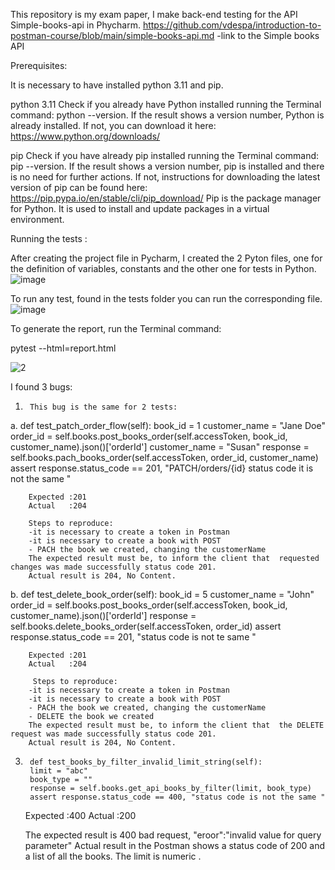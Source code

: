 This repository is my exam paper, I make back-end testing for the API Simple-books-api in Phycharm.
https://github.com/vdespa/introduction-to-postman-course/blob/main/simple-books-api.md -link to the Simple books API

Prerequisites:

It is necessary to have installed python 3.11 and pip.

python 3.11
Check if you already have Python installed running the Terminal command: python --version. If the result shows a version number, Python is already installed. If not, you can download it 
here: https://www.python.org/downloads/

pip
Check if you have already pip installed running the Terminal command: pip --version. If the result shows a version number, pip is installed and there is no need for further actions. If 
not, instructions for downloading the latest version of pip can be found here: https://pip.pypa.io/en/stable/cli/pip_download/
Pip is the package manager for Python. It is used to install and update packages in a virtual environment.

Running the tests :

After creating the project file in Pycharm, I created the 2 Pyton files, one for the definition of variables, constants and the other one for tests in Python.
![image](https://github.com/Gabriella2024/Repositor-1/assets/167851863/20850ffe-b3c9-4092-8d41-f3c7ad2928d0)

To run any test, found in the tests folder you can run the corresponding file.
![image](https://github.com/Gabriella2024/Repositor-1/assets/167851863/47510065-0fa0-4bf5-bdb3-19a869bc78ef)


To generate the report, run the Terminal command:

pytest --html=report.html


![2](https://github.com/Gabriella2024/Repositor-1/assets/167851863/829c25d3-e298-4614-83c1-fb15fba605dd)



I found 3 bugs:

1.      This bug is the same for 2 tests:
   
a.      def test_patch_order_flow(self):
        book_id = 1
        customer_name = "Jane Doe"
        order_id = self.books.post_books_order(self.accessToken, book_id, customer_name).json()['orderId']
        customer_name = "Susan"
        response = self.books.pach_books_order(self.accessToken, order_id, customer_name)
        assert response.status_code == 201, "PATCH/orders/{id} status code it is not the same "
        
        Expected :201
        Actual   :204

        Steps to reproduce:
        -it is necessary to create a token in Postman
        -it is necessary to create a book with POST 
        - PACH the book we created, changing the customerName
        The expected result must be, to inform the client that  requested changes was made successfully status code 201.
        Actual result is 204, No Content.

  b.        def test_delete_book_order(self):
        book_id = 5
        customer_name = "John"
        order_id = self.books.post_books_order(self.accessToken, book_id, customer_name).json()['orderId']
        response = self.books.delete_books_order(self.accessToken, order_id)
        assert response.status_code == 201, "status code is not te same "

        Expected :201
        Actual   :204

         Steps to reproduce:
        -it is necessary to create a token in Postman
        -it is necessary to create a book with POST 
        - PACH the book we created, changing the customerName
        - DELETE the book we created
        The expected result must be, to inform the client that  the DELETE request was made successfully status code 201.
        Actual result is 204, No Content.




3.      def test_books_by_filter_invalid_limit_string(self):
        limit = "abc"
        book_type = ""
        response = self.books.get_api_books_by_filter(limit, book_type)
        assert response.status_code == 400, "status code is not the same "   

    Expected :400
    Actual   :200
 
    The expected result is 400 bad request, "eroor":"invalid value for query parameter"
    Actual result in the Postman shows a status code of 200 and a list of all the books. The limit is numeric .

       
        

